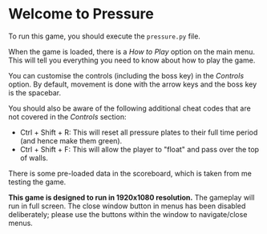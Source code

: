 # Welcome to Pressure

To run this game, you should execute the `pressure.py` file.

When the game is loaded, there is a *How to Play* option on the main menu. This will tell you everything you need to know about how to play the game. 

You can customise the controls (including the boss key) in the *Controls* option. By default, movement is done with the arrow keys and the boss key is the spacebar.

You should also be aware of the following additional cheat codes that are not covered in the *Controls* section:

- Ctrl + Shift + R: This will reset all pressure plates to their full time period (and hence make them green).
- Ctrl + Shift + F: This will allow  the player to "float" and pass over the top of walls.

There is some pre-loaded data in the scoreboard, which is taken from me testing the game.

**This game is designed to run in 1920x1080 resolution.** The gameplay will run in full screen. The close window button in menus has been disabled deliberately; please use the buttons within the window to navigate/close menus.